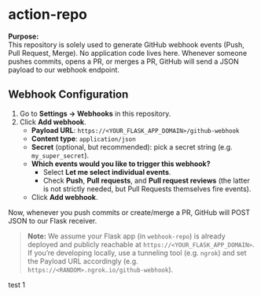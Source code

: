 # action-repo

**Purpose:**  
This repository is solely used to generate GitHub webhook events (Push, Pull Request, Merge). No application code lives here. Whenever someone pushes commits, opens a PR, or merges a PR, GitHub will send a JSON payload to our webhook endpoint.

## Webhook Configuration

1. Go to **Settings → Webhooks** in this repository.  
2. Click **Add webhook**.  
   - **Payload URL**: `https://<YOUR_FLASK_APP_DOMAIN>/github-webhook`  
   - **Content type**: `application/json`  
   - **Secret** (optional, but recommended): pick a secret string (e.g. `my_super_secret`).  
   - **Which events would you like to trigger this webhook?**  
     - Select **Let me select individual events**.  
     - Check **Push**, **Pull requests**, and **Pull request reviews** (the latter is not strictly needed, but Pull Requests themselves fire events).  
   - Click **Add webhook**.

Now, whenever you push commits or create/merge a PR, GitHub will POST JSON to our Flask receiver.

> **Note:** We assume your Flask app (in `webhook-repo`) is already deployed and publicly reachable at `https://<YOUR_FLASK_APP_DOMAIN>`. If you’re developing locally, use a tunneling tool (e.g. `ngrok`) and set the Payload URL accordingly (e.g. `https://<RANDOM>.ngrok.io/github-webhook`).

test 1
